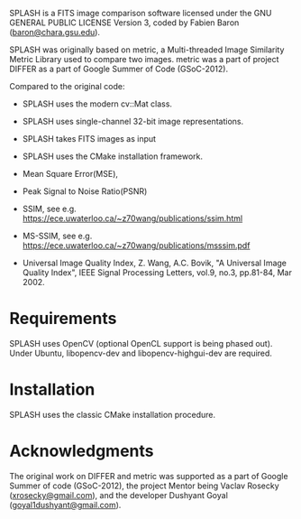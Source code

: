 SPLASH is a FITS image comparison software licensed under the GNU
GENERAL PUBLIC LICENSE Version 3, coded by Fabien Baron (baron@chara.gsu.edu).

SPLASH was originally based on metric, a Multi-threaded Image
Similarity Metric Library used to compare two images. metric was a
part of project DIFFER as a part of Google Summer of Code
(GSoC-2012).

Compared to the original code:
- SPLASH uses the modern cv::Mat class.
- SPLASH uses single-channel 32-bit image representations.
- SPLASH takes FITS images as input
- SPLASH uses the CMake installation framework.

- Mean Square Error(MSE),
- Peak Signal to Noise Ratio(PSNR)
- SSIM, see e.g.  https://ece.uwaterloo.ca/~z70wang/publications/ssim.html
- MS-SSIM, see e.g. https://ece.uwaterloo.ca/~z70wang/publications/msssim.pdf
- Universal Image Quality Index, Z. Wang, A.C. Bovik, "A Universal Image Quality Index", IEEE Signal Processing Letters, vol.9, no.3, pp.81-84, Mar 2002.

Requirements
======================

SPLASH uses OpenCV (optional OpenCL support is being phased out). 
Under Ubuntu, libopencv-dev and libopencv-highgui-dev are required.

Installation
======================

SPLASH uses the classic CMake installation procedure. 


Acknowledgments
======================

The original work on DIFFER and metric was supported as a part
of Google Summer of code (GSoC-2012), the project Mentor being Vaclav
Rosecky (xrosecky@gmail.com), and the developer Dushyant Goyal
(goyal1dushyant@gmail.com).

